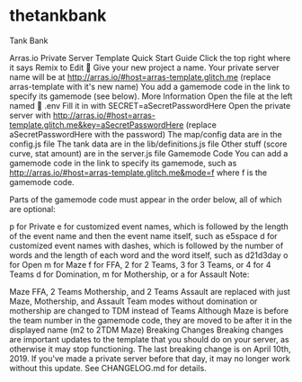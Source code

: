 # thetankbank
Tank Bank

Arras.io Private Server Template
Quick Start Guide
Click the top right where it says Remix to Edit :microphone:
Give your new project a name.
Your private server name will be at http://arras.io/#host=arras-template.glitch.me (replace arras-template with it's new name)
You add a gamemode code in the link to specify its gamemode (see below).
More Information
Open the file at the left named 🔑 .env
Fill it in with
SECRET=aSecretPasswordHere
Open the private server with http://arras.io/#host=arras-template.glitch.me&key=aSecretPasswordHere (replace aSecretPasswordHere with the password)
The map/config data are in the config.js file
The tank data are in the lib/definitions.js file
Other stuff (score curve, stat amount) are in the server.js file
Gamemode Code
You can add a gamemode code in the link to specify its gamemode, such as http://arras.io/#host=arras-template.glitch.me&mode=f where f is the gamemode code.

Parts of the gamemode code must appear in the order below, all of which are optional:

p for Private
e for customized event names, which is followed by the length of the event name and then the event name itself, such as e5space
d for customized event names with dashes, which is followed by the number of words and the length of each word and the word itself, such as d21d3day
o for Open
m for Maze
f for FFA, 2 for 2 Teams, 3 for 3 Teams, or 4 for 4 Teams
d for Domination, m for Mothership, or a for Assault
Note:

Maze FFA, 2 Teams Mothership, and 2 Teams Assault are replaced with just Maze, Mothership, and Assault
Team modes without domination or mothership are changed to TDM instead of Teams
Although Maze is before the team number in the gamemode code, they are moved to be after it in the displayed name (m2 to 2TDM Maze)
Breaking Changes
Breaking changes are important updates to the template that you should do on your server, as otherwise it may stop functioning. The last breaking change is on April 10th, 2019. If you've made a private server before that day, it may no longer work without this update. See CHANGELOG.md for details.
